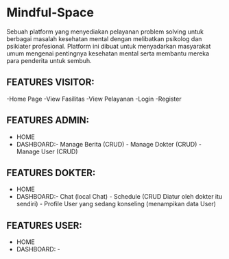 # Mindful-Space

Sebuah platform yang menyediakan pelayanan problem solving untuk berbagai masalah kesehatan mental dengan melibatkan psikolog dan psikiater profesional. Platform ini dibuat untuk menyadarkan masyarakat umum mengenai pentingnya kesehatan mental serta membantu mereka para penderita untuk sembuh. 

## FEATURES VISITOR: 
-Home Page
-View Fasilitas
-View Pelayanan
-Login
-Register

## FEATURES ADMIN:
- HOME
- DASHBOARD:- Manage Berita (CRUD)
            - Manage Dokter (CRUD)
            - Manage User   (CRUD)

## FEATURES DOKTER:
- HOME
- DASHBOARD:- Chat          (local Chat)
            - Schedule      (CRUD Diatur oleh dokter itu sendiri)
            - Profile User yang sedang konseling    (menampikan data User)

## FEATURES USER:
- HOME
- DASHBOARD: -
